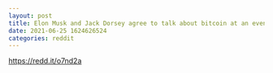```yaml
--- 
layout: post 
title: Elon Musk and Jack Dorsey agree to talk about bitcoin at an event in July 
date: 2021-06-25 1624626524 
categories: reddit 
--- 
```

https://redd.it/o7nd2a